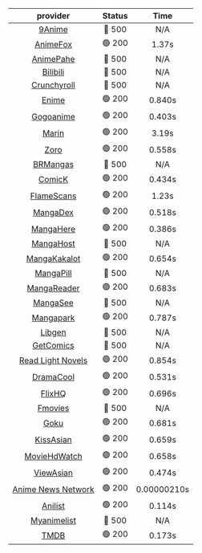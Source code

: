 | **provider** | **Status** | **Time** |
|:--------:|:------:|:----:|
| [9Anime](https://9anime.pl) | 🔴 500 | N/A |
|  [AnimeFox](https://animefox.tv)  | 🟢 200 | 1.37s |
| [AnimePahe](https://animepahe.com) | 🔴 500 | N/A |
| [Bilibili](https://bilibili.tv) | 🔴 500 | N/A |
| [Crunchyroll](https://cronchy.consumet.stream) | 🔴 500 | N/A |
|  [Enime](https://enime.moe)  | 🟢 200 | 0.840s |
|  [Gogoanime](https://gogoanimehd.to)  | 🟢 200 | 0.403s |
|  [Marin](https://marin.moe)  | 🟢 200 | 3.19s |
|  [Zoro](https://aniwatch.to)  | 🟢 200 | 0.558s |
| [BRMangas](https://www.brmangas.net) | 🔴 500 | N/A |
|  [ComicK](https://comick.app)  | 🟢 200 | 0.434s |
|  [FlameScans](https://flamescans.org/)  | 🟢 200 | 1.23s |
|  [MangaDex](https://mangadex.org)  | 🟢 200 | 0.518s |
|  [MangaHere](http://www.mangahere.cc)  | 🟢 200 | 0.386s |
| [MangaHost](https://mangahosted.com) | 🔴 500 | N/A |
|  [MangaKakalot](https://mangakakalot.com)  | 🟢 200 | 0.654s |
| [MangaPill](https://mangapill.com) | 🔴 500 | N/A |
|  [MangaReader](https://mangareader.to)  | 🟢 200 | 0.683s |
| [MangaSee](https://mangasee123.com) | 🔴 500 | N/A |
|  [Mangapark](https://v2.mangapark.net)  | 🟢 200 | 0.787s |
| [Libgen](http://libgen) | 🔴 500 | N/A |
| [GetComics](https://getcomics.info/) | 🔴 500 | N/A |
|  [Read Light Novels](https://readlightnovels.net)  | 🟢 200 | 0.854s |
|  [DramaCool](https://dramacool.hr)  | 🟢 200 | 0.531s |
|  [FlixHQ](https://flixhq.to)  | 🟢 200 | 0.696s |
| [Fmovies](https://fmovies.to) | 🔴 500 | N/A |
|  [Goku](https://goku.sx)  | 🟢 200 | 0.681s |
|  [KissAsian](https://kissasian.mx)  | 🟢 200 | 0.659s |
|  [MovieHdWatch](https://movieshd.watch)  | 🟢 200 | 0.658s |
|  [ViewAsian](https://viewasian.co)  | 🟢 200 | 0.474s |
|  [Anime News Network](https://www.animenewsnetwork.com)  | 🟢 200 | 0.00000210s |
|  [Anilist](https://anilist.co)  | 🟢 200 | 0.114s |
| [Myanimelist](https://myanimelist.net/) | 🔴 500 | N/A |
|  [TMDB](https://www.themoviedb.org)  | 🟢 200 | 0.173s |
